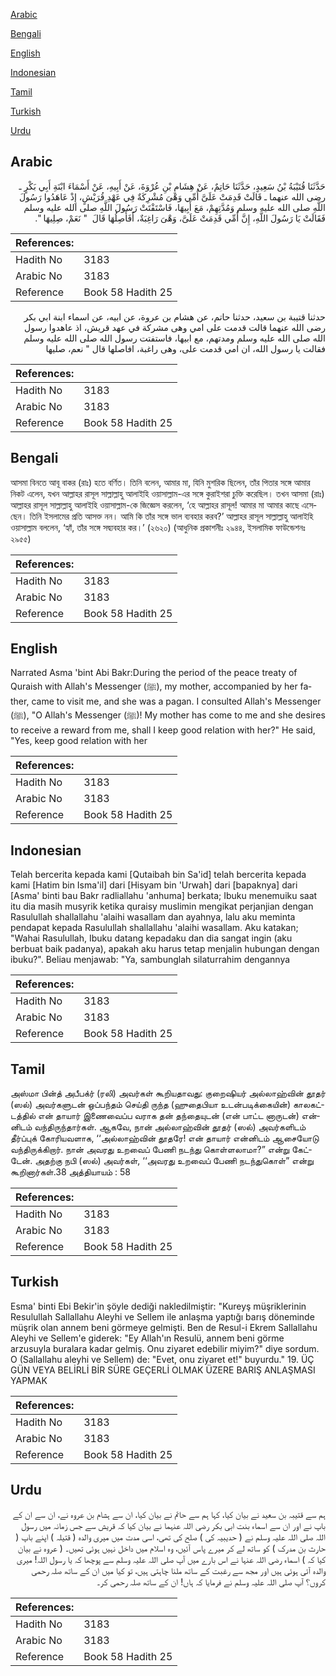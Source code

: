 [Arabic](#arabic)

[Bengali](#bengali)

[English](#english)

[Indonesian](#indonesian)

[Tamil](#tamil)

[Turkish](#turkish)

[Urdu](#urdu)

## Arabic


<div dir="rtl" lang="ar" style={{fontSize:'larger',backgroundColor:'#f8f9fa',padding:20}}>
حَدَّثَنَا قُتَيْبَةُ بْنُ سَعِيدٍ، حَدَّثَنَا حَاتِمٌ، عَنْ هِشَامِ بْنِ عُرْوَةَ، عَنْ أَبِيهِ، عَنْ أَسْمَاءَ ابْنَةِ أَبِي بَكْرٍ ـ رضى الله عنهما ـ قَالَتْ قَدِمَتْ عَلَىَّ أُمِّي وَهْىَ مُشْرِكَةٌ فِي عَهْدِ قُرَيْشٍ، إِذْ عَاهَدُوا رَسُولَ اللَّهِ صلى الله عليه وسلم وَمُدَّتِهِمْ، مَعَ أَبِيهَا، فَاسْتَفْتَتْ رَسُولَ اللَّهِ صلى الله عليه وسلم فَقَالَتْ يَا رَسُولَ اللَّهِ، إِنَّ أُمِّي قَدِمَتْ عَلَىَّ، وَهْىَ رَاغِبَةٌ، أَفَأَصِلُهَا قَالَ ‏ "‏ نَعَمْ، صِلِيهَا ‏"‏‏.‏
</div>
<div style={{backgroundColor:'#f8f9fa',padding:20, marginBottom: 10}}><table> <thead> <tr> <th>References:</th> <th></th> </tr> </thead> <tbody><tr><td>Hadith No</td><td>3183</td></tr><tr><td>Arabic No</td><td>3183</td></tr><tr><td>Reference</td><td>Book 58 Hadith 25</td></tr></tbody></table></div>


<div dir="rtl" lang="ar" style={{fontSize:'larger',backgroundColor:'#f8f9fa',padding:20}}>
حدثنا قتيبة بن سعيد، حدثنا حاتم، عن هشام بن عروة، عن ابيه، عن اسماء ابنة ابي بكر رضى الله عنهما قالت قدمت على امي وهى مشركة في عهد قريش، اذ عاهدوا رسول الله صلى الله عليه وسلم ومدتهم، مع ابيها، فاستفتت رسول الله صلى الله عليه وسلم فقالت يا رسول الله، ان امي قدمت على، وهى راغبة، افاصلها قال " نعم، صليها
</div>
<div style={{backgroundColor:'#f8f9fa',padding:20, marginBottom: 10}}><table> <thead> <tr> <th>References:</th> <th></th> </tr> </thead> <tbody><tr><td>Hadith No</td><td>3183</td></tr><tr><td>Arabic No</td><td>3183</td></tr><tr><td>Reference</td><td>Book 58 Hadith 25</td></tr></tbody></table></div>

## Bengali


<div dir="ltr" lang="bn" style={{fontSize:'larger',backgroundColor:'#f8f9fa',padding:20}}>
আসমা বিনতে আবূ বাকর (রাঃ) হতে বর্ণিত। তিনি বলেন, আমার মা, যিনি মুশরিক ছিলেন, তাঁর পিতার সঙ্গে আমার নিকট এলেন, যখন আল্লাহর রাসূল সাল্লাল্লাহু আলাইহি ওয়াসাল্লাম-এর সঙ্গে কুরাইশরা চুক্তি করেছিল। তখন আসমা (রাঃ) আল্লাহর রাসূল সাল্লাল্লাহু আলাইহি ওয়াসাল্লাম-কে জিজ্ঞেস করলেন, ‘হে আল্লাহর রাসূল! আমার মা আমার কাছে এসেছেন। তিনি ইসলামের প্রতি আসক্ত নন। আমি কি তাঁর সঙ্গে ভাল ব্যবহার করব?’ আল্লাহর রাসূল সাল্লাল্লাহু আলাইহি ওয়াসাল্লাম বললেন, ‘হ্যাঁ, তাঁর সঙ্গে সদ্ব্যবহার কর।’ (২৬২০) (আধুনিক প্রকাশনীঃ ২৯৪৪, ইসলামিক ফাউন্ডেশনঃ ২৯৫৫)
</div>
<div style={{backgroundColor:'#f8f9fa',padding:20, marginBottom: 10}}><table> <thead> <tr> <th>References:</th> <th></th> </tr> </thead> <tbody><tr><td>Hadith No</td><td>3183</td></tr><tr><td>Arabic No</td><td>3183</td></tr><tr><td>Reference</td><td>Book 58 Hadith 25</td></tr></tbody></table></div>

## English


<div dir="ltr" lang="en" style={{fontSize:'larger',backgroundColor:'#f8f9fa',padding:20}}>
Narrated Asma 'bint Abi Bakr:During the period of the peace treaty of Quraish with Allah's Messenger (ﷺ), my mother, accompanied by her father, came to visit me, and she was a pagan. I consulted Allah's Messenger (ﷺ), "O Allah's Messenger (ﷺ)! My mother has come to me and she desires to receive a reward from me, shall I keep good relation with her?" He said, "Yes, keep good relation with her
</div>
<div style={{backgroundColor:'#f8f9fa',padding:20, marginBottom: 10}}><table> <thead> <tr> <th>References:</th> <th></th> </tr> </thead> <tbody><tr><td>Hadith No</td><td>3183</td></tr><tr><td>Arabic No</td><td>3183</td></tr><tr><td>Reference</td><td>Book 58 Hadith 25</td></tr></tbody></table></div>

## Indonesian


<div dir="ltr" lang="id" style={{fontSize:'larger',backgroundColor:'#f8f9fa',padding:20}}>
Telah bercerita kepada kami [Qutaibah bin Sa'id] telah bercerita kepada kami [Hatim bin Isma'il] dari [Hisyam bin 'Urwah] dari [bapaknya] dari [Asma' binti bau Bakr radliallahu 'anhuma] berkata; Ibuku menemuiku saat itu dia masih musyrik ketika quraisy muslimin mengikat perjanjian dengan Rasulullah shallallahu 'alaihi wasallam dan ayahnya, lalu aku meminta pendapat kepada Rasulullah shallallahu 'alaihi wasallam. Aku katakan; "Wahai Rasulullah, Ibuku datang kepadaku dan dia sangat ingin (aku berbuat baik padanya), apakah aku harus tetap menjalin hubungan dengan ibuku?". Beliau menjawab: "Ya, sambunglah silaturrahim dengannya
</div>
<div style={{backgroundColor:'#f8f9fa',padding:20, marginBottom: 10}}><table> <thead> <tr> <th>References:</th> <th></th> </tr> </thead> <tbody><tr><td>Hadith No</td><td>3183</td></tr><tr><td>Arabic No</td><td>3183</td></tr><tr><td>Reference</td><td>Book 58 Hadith 25</td></tr></tbody></table></div>

## Tamil


<div dir="ltr" lang="ta" style={{fontSize:'larger',backgroundColor:'#f8f9fa',padding:20}}>
அஸ்மா பின்த் அபீபக்ர் (ரலி) அவர்கள் கூறியதாவது: குறைஷியர் அல்லாஹ்வின் தூதர் (ஸல்) அவர்களுடன் ஒப்பந்தம் செய்தி ருந்த (ஹுதைபியா உடன்படிக்கையின்) காலகட்டத்தில் என் தாயார் இணைவைப்ப வராக தன் தந்தையுடன் (என் பாட்ட னாருடன்) என்னிடம் வந்திருந்தார்கள். ஆகவே, நான் அல்லாஹ்வின் தூதர் (ஸல்) அவர்களிடம் தீர்ப்புக் கோரியவளாக, ‘‘அல்லாஹ்வின் தூதரே! என் தாயார் என்னிடம் ஆசையோடு வந்திருக்கிறார். நான் அவரது உறவைப் பேணி நடந்து கொள்ளலாமா?” என்று கேட்டேன். அதற்கு நபி (ஸல்) அவர்கள், ‘‘அவரது உறவைப் பேணி நடந்துகொள்” என்று கூறினார்கள்.38 அத்தியாயம் : 58
</div>
<div style={{backgroundColor:'#f8f9fa',padding:20, marginBottom: 10}}><table> <thead> <tr> <th>References:</th> <th></th> </tr> </thead> <tbody><tr><td>Hadith No</td><td>3183</td></tr><tr><td>Arabic No</td><td>3183</td></tr><tr><td>Reference</td><td>Book 58 Hadith 25</td></tr></tbody></table></div>

## Turkish


<div dir="ltr" lang="tr" style={{fontSize:'larger',backgroundColor:'#f8f9fa',padding:20}}>
Esma' binti Ebi Bekir'in şöyle dediği nakledilmiştir: "Kureyş müşriklerinin Resulullah Sallallahu Aleyhi ve Sellem ile anlaşma yaptığı barış döneminde müşrik olan annem beni görmeye gelmişti. Ben de Resul-i Ekrem Sallallahu Aleyhi ve Sellem'e giderek: "Ey Allah'ın Resulü, annem beni görme arzusuyla buralara kadar gelmiş. Onu ziyaret edebilir miyim?" diye sordum. O (Sallallahu aleyhi ve Sellem) de: "Evet, onu ziyaret et!" buyurdu." 19. ÜÇ GÜN VEYA BELİRLİ BİR SÜRE GEÇERLİ OLMAK ÜZERE BARIŞ ANLAŞMASI YAPMAK
</div>
<div style={{backgroundColor:'#f8f9fa',padding:20, marginBottom: 10}}><table> <thead> <tr> <th>References:</th> <th></th> </tr> </thead> <tbody><tr><td>Hadith No</td><td>3183</td></tr><tr><td>Arabic No</td><td>3183</td></tr><tr><td>Reference</td><td>Book 58 Hadith 25</td></tr></tbody></table></div>

## Urdu


<div dir="rtl" lang="ur" style={{fontSize:'larger',backgroundColor:'#f8f9fa',padding:20}}>
ہم سے قتیبہ بن سعید نے بیان کیا، کہا ہم سے حاتم نے بیان کیا، ان سے ہشام بن عروہ نے، ان سے ان کے باپ نے اور ان سے اسماء بنت ابی بکر رضی اللہ عنہما نے بیان کیا کہ قریش سے جس زمانہ میں رسول اللہ صلی اللہ علیہ وسلم نے ( حدیبیہ کی ) صلح کی تھی، اسی مدت میں میری والدہ ( قتیلہ ) اپنے باپ ( حارث بن مدرک ) کو ساتھ لے کر میرے پاس آئیں، وہ اسلام میں داخل نہیں ہوئی تھیں۔ ( عروہ نے بیان کیا کہ ) اسماء رضی اللہ عنہا نے اس بارے میں آپ صلی اللہ علیہ وسلم سے پوچھا کہ یا رسول اللہ! میری والدہ آئی ہوئی ہیں اور مجھ سے رغبت کے ساتھ ملنا چاہتی ہیں، تو کیا میں ان کے ساتھ صلہ رحمی کروں؟ آپ صلی اللہ علیہ وسلم نے فرمایا کہ ہاں! ان کے ساتھ صلہ رحمی کر۔
</div>
<div style={{backgroundColor:'#f8f9fa',padding:20, marginBottom: 10}}><table> <thead> <tr> <th>References:</th> <th></th> </tr> </thead> <tbody><tr><td>Hadith No</td><td>3183</td></tr><tr><td>Arabic No</td><td>3183</td></tr><tr><td>Reference</td><td>Book 58 Hadith 25</td></tr></tbody></table></div>